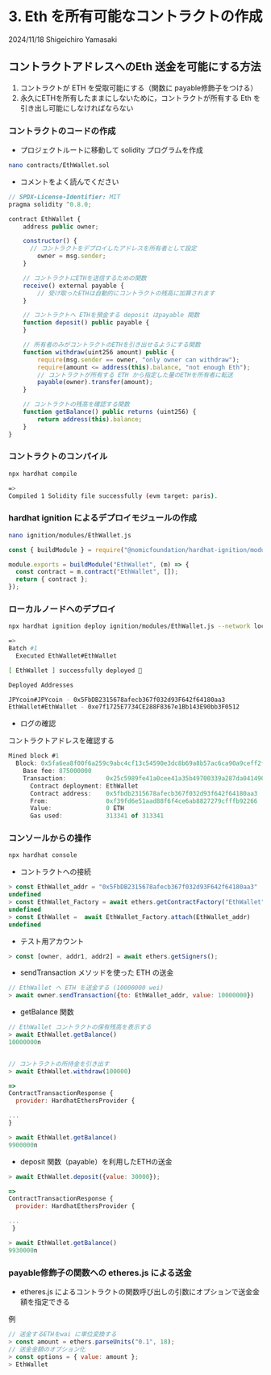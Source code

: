 # 3. Eth を所有可能なコントラクトの作成

2024/11/18
Shigeichiro Yamasaki

## コントラクトアドレスへのEth 送金を可能にする方法

1. コントラクトが ETH を受取可能にする（関数に payable修飾子をつける）
2. 永久にETHを所有したままにしないために，コントラクトが所有する Eth を引き出し可能にしなければならない
 
### コントラクトのコードの作成

* プロジェクトルートに移動して solidity プログラムを作成

```bash
nano contracts/EthWallet.sol
```

* コメントをよく読んでください
  
```js
// SPDX-License-Identifier: MIT
pragma solidity ^0.8.0;

contract EthWallet {
    address public owner;

    constructor() {
      // コントラクトをデプロイしたアドレスを所有者として設定
        owner = msg.sender; 
    }

    // コントラクトにETHを送信するための関数
    receive() external payable {
        // 受け取ったETHは自動的にコントラクトの残高に加算されます
    }

    // コントラクトへ ETHを預金する deposit はpayable 関数
    function deposit() public payable {
    }

    // 所有者のみがコントラクトのETHを引き出せるようにする関数
    function withdraw(uint256 amount) public {
        require(msg.sender == owner, "only owner can withdraw");
        require(amount <= address(this).balance, "not enough Eth");
        // コントラクトが所有する ETH から指定した量のETHを所有者に転送
        payable(owner).transfer(amount);
    }

    // コントラクトの残高を確認する関数
    function getBalance() public returns (uint256) {
        return address(this).balance;
    }
}
```

### コントラクトのコンパイル

```bash
npx hardhat compile

=>
Compiled 1 Solidity file successfully (evm target: paris).
```


### hardhat ignition によるデプロイモジュールの作成

```bash
nano ignition/modules/EthWallet.js
```


```js
const { buildModule } = require("@nomicfoundation/hardhat-ignition/modules");

module.exports = buildModule("EthWallet", (m) => {
  const contract = m.contract("EthWallet", []);
  return { contract };
});
```

### ローカルノードへのデプロイ

```bash
npx hardhat ignition deploy ignition/modules/EthWallet.js --network localhost

=>
Batch #1
  Executed EthWallet#EthWallet

[ EthWallet ] successfully deployed 🚀

Deployed Addresses

JPYcoin#JPYcoin - 0x5FbDB2315678afecb367f032d93F642f64180aa3
EthWallet#EthWallet - 0xe7f1725E7734CE288F8367e1Bb143E90bb3F0512
```

* ログの確認

コントラクトアドレスを確認する

```js
Mined block #1
  Block: 0x5fa6ea8f00f6a259c9abc4cf13c54590e3dc8b69a8b57ac6ca90a9ceff2fc2cd
    Base fee: 875000000
    Transaction:           0x25c5989fe41a0cee41a35b49700339a287da041490a29af6514157572de83fd9
      Contract deployment: EthWallet
      Contract address:    0x5fbdb2315678afecb367f032d93f642f64180aa3
      From:                0xf39fd6e51aad88f6f4ce6ab8827279cfffb92266
      Value:               0 ETH
      Gas used:            313341 of 313341
```


### コンソールからの操作

```bash
npx hardhat console
```

* コントラクトへの接続

```js
> const EthWallet_addr = "0x5FbDB2315678afecb367f032d93F642f64180aa3"
undefined
> const EthWallet_Factory = await ethers.getContractFactory("EthWallet")
undefined
> const EthWallet =  await EthWallet_Factory.attach(EthWallet_addr)
undefined
```

* テスト用アカウント

```js
> const [owner, addr1, addr2] = await ethers.getSigners();
```

* sendTransaction メソッドを使った ETH の送金

```js
// EthWallet へ ETH を送金する (10000000 wei)
> await owner.sendTransaction({to: EthWallet_addr, value: 10000000})

```

* getBalance 関数

```js
// EthWallet コントラクトの保有残高を表示する
> await EthWallet.getBalance()
10000000n


// コントラクトの所持金を引き出す
> await EthWallet.withdraw(100000)

=>
ContractTransactionResponse {
  provider: HardhatEthersProvider {

...
}

> await EthWallet.getBalance()
9900000n
```

* deposit 関数（payable）を利用したETHの送金

```js
> await EthWallet.deposit({value: 30000});

=>
ContractTransactionResponse {
  provider: HardhatEthersProvider {

...
 }

> await EthWallet.getBalance()
9930000n
```

### payable修飾子の関数への etheres.js による送金

* etheres.js によるコントラクトの関数呼び出しの引数にオプションで送金金額を指定できる

例
```js
// 送金するETHをwai に単位変換する
> const amount = ethers.parseUnits("0.1", 18); 
// 送金金額のオプション化
> const options = { value: amount };
> EthWallet
```
